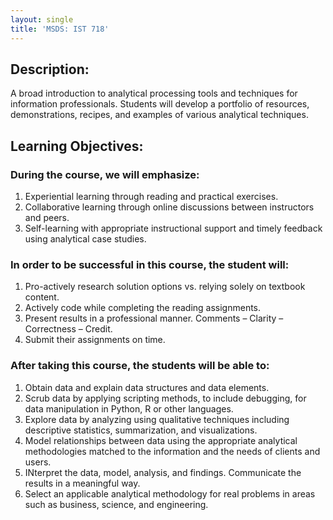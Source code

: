 ```yaml
---
layout: single
title: 'MSDS: IST 718'
---
```


## Description: 

A broad introduction to analytical processing tools and techniques for information professionals. Students will develop a portfolio of resources, demonstrations, recipes, and examples of various analytical techniques.

## Learning Objectives:

### During the course, we will emphasize:
1. Experiential learning through reading and practical exercises.
2. Collaborative learning through online discussions between instructors and peers.
3. Self-learning with appropriate instructional support and timely feedback using analytical case studies.

### In order to be successful in this course, the student will:
1. Pro-actively research solution options vs. relying solely on textbook content.
2. Actively code while completing the reading assignments.
3. Present results in a professional manner. Comments – Clarity – Correctness – Credit.
4. Submit their assignments on time.

### After taking this course, the students will be able to:
1. Obtain data and explain data structures and data elements.
2. Scrub data by applying scripting methods, to include debugging, for data manipulation in Python, R or other languages.
3. Explore data by analyzing using qualitative techniques including descriptive statistics, summarization, and visualizations.
4. Model relationships between data using the appropriate analytical methodologies matched to the information and the needs of clients and users.
5. INterpret the data, model, analysis, and findings. Communicate the results in a meaningful way.
6. Select an applicable analytical methodology for real problems in areas such as business, science, and engineering.